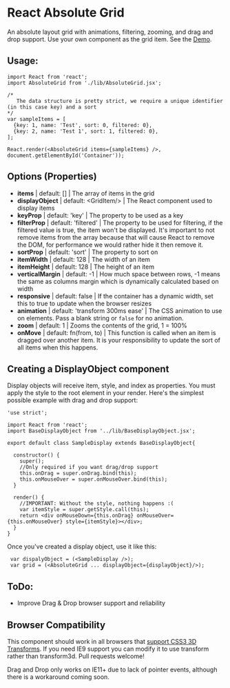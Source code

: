 React Absolute Grid
===================
An absolute layout grid with animations, filtering, zooming, and drag and drop support. Use your own component as the grid item. See the [Demo](http://jrowny.github.io/react-absolute-grid/demo/).


Usage:
------

    import React from 'react';
    import AbsoluteGrid from './lib/AbsoluteGrid.jsx';
    
    /*
       The data structure is pretty strict, we require a unique identifier (in this case key) and a sort
    */
    var sampleItems = [
      {key: 1, name: 'Test', sort: 0, filtered: 0},
      {key: 2, name: 'Test 1', sort: 1, filtered: 0},
    ];
     
    React.render(<AbsoluteGrid items={sampleItems} />, document.getElementById('Container'));
    

Options (Properties)
------

  * **items** | default: [] | The array of items in the grid
  * **displayObject** | default: &lt;GridItem/&gt; | The React component used to display items
  * **keyProp** | default: 'key' | The property to be used as a key 
  * **filterProp** | default: 'filtered' | The property to be used for filtering, if the filtered value is true, the item won't be displayed. It's important to not remove items from the array because that will cause React to remove the DOM, for performance we would rather hide it then remove it.
  * **sortProp** | default: 'sort' | The property to sort on
  * **itemWidth** | default: 128 | The width of an item
  * **itemHeight** | default: 128 | The height of an item
  * **verticalMargin** | default: -1 | How much space between rows, -1 means the same as columns margin which is dynamically calculated based on width
  * **responsive** | default: false | If the container has a dynamic width, set this to true to update when the browser resizes
  * **animation** | default: 'transform 300ms ease' | The CSS animation to use on elements. Pass a blank string or `false` for no animation.
  * **zoom** | default: 1 | Zooms the contents of the grid, 1 = 100%
  * **onMove** | default: fn(from, to) | This function is called when an item is dragged over another item. It is your responsibility to update the sort of all items when this happens.

Creating a DisplayObject component
------
Display objects will receive item, style, and index as properties. You must apply the style to the root element in your render. Here's the simplest possible example with drag and drop support:

    'use strict';

    import React from 'react';
    import BaseDisplayObject from '../lib/BaseDisplayObject.jsx';

    export default class SampleDisplay extends BaseDisplayObject{

      constructor() {
        super();
        //Only required if you want drag/drop support
        this.onDrag = super.onDrag.bind(this);
        this.onMouseOver = super.onMouseOver.bind(this);
      }

      render() {
        //IMPORTANT: Without the style, nothing happens :(
        var itemStyle = super.getStyle.call(this);
        return <div onMouseDown={this.onDrag} onMouseOver={this.onMouseOver} style={itemStyle}></div>;
      }
    }

Once you've created a display object, use it like this: 
     
     var dispalyObject = (<SampleDisplay />);
     var grid = (<AbsoluteGrid ... displayObject={displayObject}/>);

ToDo:
-----

 * Improve Drag & Drop browser support and reliability

Browser Compatibility
-----
This component should work in all browsers that [support CSS3 3D Transforms](http://caniuse.com/#feat=transforms3d). If you need IE9 support you can modify it to use transform rather than transform3d. Pull requests welcome!

Drag and Drop only works on IE11+ due to lack of pointer events, although there is a workaround coming soon.
